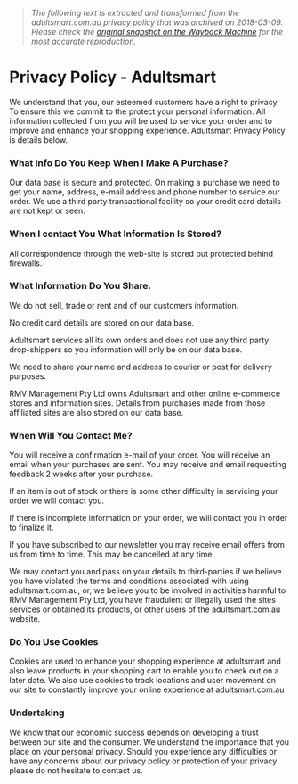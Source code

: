 > *The following text is extracted and transformed from the adultsmart.com.au privacy policy that was archived on 2018-03-09. Please check the [original snapshot on the Wayback Machine](https://web.archive.org/web/20180309213418id_/https%3A//adultsmart.com.au/privacy.php) for the most accurate reproduction.*

# Privacy Policy - Adultsmart

We understand that you, our esteemed customers have a right to privacy. To ensure this we commit to the protect your personal information. All information collected from you will be used to service your order and to improve and enhance your shopping experience. Adultsmart Privacy Policy is details below.

  


### What Info Do You Keep When I Make A Purchase?

Our data base is secure and protected. On making a purchase we need to get your name, address, e-mail address and phone number to service our order. We use a third party transactional facility so your credit card details are not kept or seen.

  


### When I contact You What Information Is Stored?

All correspondence through the web-site is stored but protected behind firewalls.

  


### What Information Do You Share.

We do not sell, trade or rent and of our customers information.

No credit card details are stored on our data base.

Adultsmart services all its own orders and does not use any third party drop-shippers so you information will only be on our data base.

We need to share your name and address to courier or post for delivery purposes.

RMV Management Pty Ltd owns Adultsmart and other online e-commerce stores and information sites. Details from purchases made from those affiliated sites are also stored on our data base.

  


### When Will You Contact Me?

You will receive a confirmation e-mail of your order. You will receive an email when your purchases are sent. You may receive and email requesting feedback 2 weeks after your purchase.

If an item is out of stock or there is some other difficulty in servicing your order we will contact you.

If there is incomplete information on your order, we will contact you in order to finalize it.

If you have subscribed to our newsletter you may receive email offers from us from time to time. This may be cancelled at any time.

We may contact you and pass on your details to third-parties if we believe you have violated the terms and conditions associated with using adultsmart.com.au, or, we believe you to be involved in activities harmful to RMV Management Pty Ltd, you have fraudulent or illegally used the sites services or obtained its products, or other users of the adultsmart.com.au website.

  


### Do You Use Cookies

Cookies are used to enhance your shopping experience at adultsmart and also leave products in your shopping cart to enable you to check out on a later date. We also use cookies to track locations and user movement on our site to constantly improve your online experience at adultsmart.com.au

  


### Undertaking

We know that our economic success depends on developing a trust between our site and the consumer. We understand the importance that you place on your personal privacy. Should you experience any difficulties or have any concerns about our privacy policy or protection of your privacy please do not hesitate to contact us.
